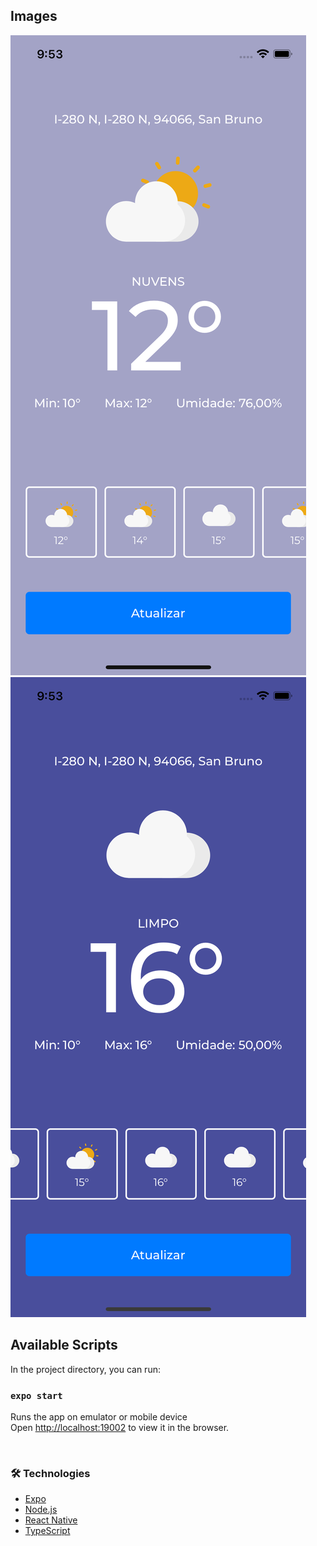 ## Images

![picture](screenshots/screenshot-01.png)
![picture](screenshots/screenshot-02.png)

## Available Scripts

In the project directory, you can run:

### `expo start`

Runs the app on emulator or mobile device<br />
Open [http://localhost:19002](http://localhost:19002) to view it in the browser.

<br />

### 🛠 Technologies

- [Expo](https://expo.io/)
- [Node.js](https://nodejs.org/en/)
- [React Native](https://reactnative.dev/)
- [TypeScript](https://www.typescriptlang.org/)
